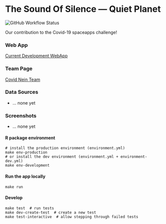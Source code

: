 # The Sound Of Silence &mdash; Quiet Planet

![GitHub Workflow Status](https://img.shields.io/github/workflow/status/Covid-Nein-Team/TheSoundOfSilence)

Our contribution to the Covid-19 spaceapps challenge! 

### Web App

[Current Development WebApp](https://poehlmann.shinyapps.io/thesoundofsilence/)

### Team Page

[Covid Nein Team](https://covid19.spaceappschallenge.org/challenges/covid-challenges/quiet-planet/teams/covid-nein-team/project)


### Data Sources
- ... none yet

### Screenshots
- ... none yet

#### R package environment

```
# install the production environment (environment.yml)
make env-production
# or install the dev environment (environment.yml + environment-dev.yml)
make env-development
```

#### Run the app locally

```
make run
```

#### Develop

```
make test  # run tests
make dev-create-test  # create a new test
make test-interactive  # allow stepping through failed tests
```
